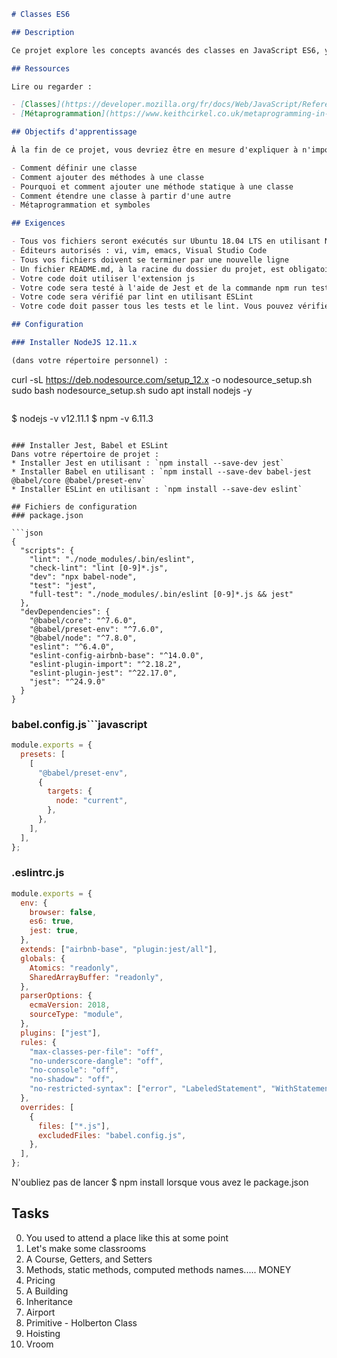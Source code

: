 ```markdown
# Classes ES6

## Description

Ce projet explore les concepts avancés des classes en JavaScript ES6, y compris la métaprogrammation et l'utilisation de symboles.

## Ressources

Lire ou regarder :

- [Classes](https://developer.mozilla.org/fr/docs/Web/JavaScript/Reference/Classes)
- [Métaprogrammation](https://www.keithcirkel.co.uk/metaprogramming-in-es6-symbols/)

## Objectifs d'apprentissage

À la fin de ce projet, vous devriez être en mesure d'expliquer à n'importe qui, sans l'aide de Google :

- Comment définir une classe
- Comment ajouter des méthodes à une classe
- Pourquoi et comment ajouter une méthode statique à une classe
- Comment étendre une classe à partir d'une autre
- Métaprogrammation et symboles

## Exigences

- Tous vos fichiers seront exécutés sur Ubuntu 18.04 LTS en utilisant NodeJS 12.11.x
- Éditeurs autorisés : vi, vim, emacs, Visual Studio Code
- Tous vos fichiers doivent se terminer par une nouvelle ligne
- Un fichier README.md, à la racine du dossier du projet, est obligatoire
- Votre code doit utiliser l'extension js
- Votre code sera testé à l'aide de Jest et de la commande npm run test
- Votre code sera vérifié par lint en utilisant ESLint
- Votre code doit passer tous les tests et le lint. Vous pouvez vérifier l'ensemble du projet en exécutant npm run full-test

## Configuration

### Installer NodeJS 12.11.x

(dans votre répertoire personnel) :
```

curl -sL https://deb.nodesource.com/setup_12.x -o nodesource_setup.sh
sudo bash nodesource_setup.sh
sudo apt install nodejs -y

```

```

$ nodejs -v
v12.11.1
$ npm -v
6.11.3

````

### Installer Jest, Babel et ESLint
Dans votre répertoire de projet :
* Installer Jest en utilisant : `npm install --save-dev jest`
* Installer Babel en utilisant : `npm install --save-dev babel-jest @babel/core @babel/preset-env`
* Installer ESLint en utilisant : `npm install --save-dev eslint`

## Fichiers de configuration
### package.json

```json
{
  "scripts": {
    "lint": "./node_modules/.bin/eslint",
    "check-lint": "lint [0-9]*.js",
    "dev": "npx babel-node",
    "test": "jest",
    "full-test": "./node_modules/.bin/eslint [0-9]*.js && jest"
  },
  "devDependencies": {
    "@babel/core": "^7.6.0",
    "@babel/preset-env": "^7.6.0",
    "@babel/node": "^7.8.0",
    "eslint": "^6.4.0",
    "eslint-config-airbnb-base": "^14.0.0",
    "eslint-plugin-import": "^2.18.2",
    "eslint-plugin-jest": "^22.17.0",
    "jest": "^24.9.0"
  }
}
````

### babel.config.js```javascript

```javascript
module.exports = {
  presets: [
    [
      "@babel/preset-env",
      {
        targets: {
          node: "current",
        },
      },
    ],
  ],
};
```

### .eslintrc.js

```javascript
module.exports = {
  env: {
    browser: false,
    es6: true,
    jest: true,
  },
  extends: ["airbnb-base", "plugin:jest/all"],
  globals: {
    Atomics: "readonly",
    SharedArrayBuffer: "readonly",
  },
  parserOptions: {
    ecmaVersion: 2018,
    sourceType: "module",
  },
  plugins: ["jest"],
  rules: {
    "max-classes-per-file": "off",
    "no-underscore-dangle": "off",
    "no-console": "off",
    "no-shadow": "off",
    "no-restricted-syntax": ["error", "LabeledStatement", "WithStatement"],
  },
  overrides: [
    {
      files: ["*.js"],
      excludedFiles: "babel.config.js",
    },
  ],
};
```

N'oubliez pas de lancer $ npm install lorsque vous avez le package.json

## Tasks

0. You used to attend a place like this at some point
1. Let's make some classrooms
2. A Course, Getters, and Setters
3. Methods, static methods, computed methods names..... MONEY
4. Pricing
5. A Building
6. Inheritance
7. Airport
8. Primitive - Holberton Class
9. Hoisting
10. Vroom

```

```
